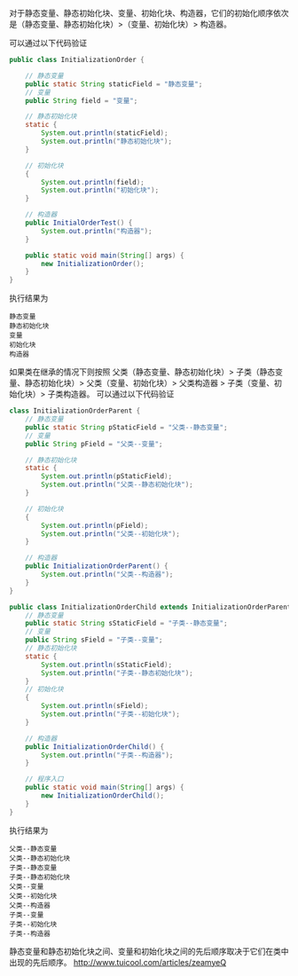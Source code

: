 对于静态变量、静态初始化块、变量、初始化块、构造器，它们的初始化顺序依次是（静态变量、静态初始化块）>（变量、初始化块）> 构造器。

可以通过以下代码验证

```Java
public class InitializationOrder {

    // 静态变量
    public static String staticField = "静态变量";
    // 变量
    public String field = "变量";

    // 静态初始化块
    static {
        System.out.println(staticField);
        System.out.println("静态初始化块");
    }

    // 初始化块
    {
        System.out.println(field);
        System.out.println("初始化块");
    }

    // 构造器
    public InitialOrderTest() {
        System.out.println("构造器");
    }

    public static void main(String[] args) {
        new InitializationOrder();
    }
}
```

执行结果为
```
静态变量
静态初始化块
变量
初始化块
构造器
```

如果类在继承的情况下则按照 父类（静态变量、静态初始化块）> 子类（静态变量、静态初始化块）> 父类（变量、初始化块）> 父类构造器 > 子类（变量、初始化块）> 子类构造器。
可以通过以下代码验证

```Java
class InitializationOrderParent {   
    // 静态变量   
    public static String pStaticField = "父类--静态变量";   
    // 变量   
    public String pField = "父类--变量";   

    // 静态初始化块   
    static {   
        System.out.println(pStaticField);   
        System.out.println("父类--静态初始化块");   
    }   

    // 初始化块   
    {   
        System.out.println(pField);   
        System.out.println("父类--初始化块");   
    }   

    // 构造器   
    public InitializationOrderParent() {   
        System.out.println("父类--构造器");   
    }   
}   

public class InitializationOrderChild extends InitializationOrderParent {   
    // 静态变量   
    public static String sStaticField = "子类--静态变量";   
    // 变量   
    public String sField = "子类--变量";   
    // 静态初始化块   
    static {   
        System.out.println(sStaticField);   
        System.out.println("子类--静态初始化块");   
    }   
    // 初始化块   
    {   
        System.out.println(sField);   
        System.out.println("子类--初始化块");   
    }   

    // 构造器   
    public InitializationOrderChild() {   
        System.out.println("子类--构造器");   
    }   

    // 程序入口   
    public static void main(String[] args) {   
        new InitializationOrderChild();   
    }   
}  
```

执行结果为

```
父类--静态变量
父类--静态初始化块
子类--静态变量
子类--静态初始化块
父类--变量
父类--初始化块
父类--构造器
子类--变量
子类--初始化块
子类--构造器
```

静态变量和静态初始化块之间、变量和初始化块之间的先后顺序取决于它们在类中出现的先后顺序。
http://www.tuicool.com/articles/zeamyeQ 
